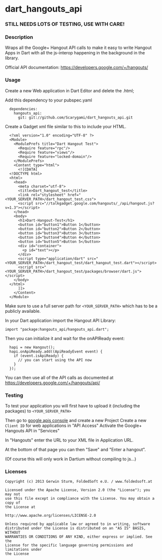 # dart_hangouts_api

### STILL NEEDS LOTS OF TESTING, USE WITH CARE!

### Description

Wraps all the Google+ Hangout API calls to make it easy to write Hangout Apps in Dart with all the js-interop happening in the background in the library.

Official API documentation: https://developers.google.com/+/hangouts/


### Usage

Create a new Web application in Dart Editor and delete the .html;

Add this dependency to your pubspec.yaml

```
  dependencies:
    hangouts_api:
      git: git://github.com/Scarygami/dart_hangouts_api.git
```

Create a Gadget xml file similar to this to include your HTML.

```
  <?xml version="1.0" encoding="UTF-8" ?>
  <Module>
    <ModulePrefs title="Dart Hangout Test">
      <Require feature="rpc"/>
      <Require feature="views"/>
      <Require feature="locked-domain"/>
    </ModulePrefs>
    <Content type="html">
      <![CDATA[
  <!DOCTYPE html>
  <html>
    <head>
      <meta charset="utf-8">
      <title>Dart_hangout_test</title>
      <link rel="stylesheet" href="<YOUR_SERVER_PATH>/dart_hangout_test.css">
      <script src="//talkgadget.google.com/hangouts/_/api/hangout.js?v=1.3"></script>
    </head>
    <body>
      <h1>Dart-Hangout-Test</h1>
      <button id="button1">Button 1</button>
      <button id="button2">Button 2</button>
      <button id="button3">Button 3</button>
      <button id="button4">Button 4</button>
      <button id="button5">Button 5</button>
      <div id="container">
        <p id="text"></p>
      </div>
      <script type="application/dart" src="<YOUR_SERVER_PATH>/dart_hangout_test/dart_hangout_test.dart"></script>
      <script src="<YOUR_SERVER_PATH>/dart_hangout_test/packages/browser/dart.js"></script>
    </body>
  </html>
      ]]>
    </Content>
  </Module>
```

Make sure to use a full server path for `<YOUR_SERVER_PATH>` which has to be a publicly available.

In your Dart application import the Hangout API Library:

```
import "package:hangouts_api/hangouts_api.dart";
```

Then you can initialize it and wait for the onAPIReady event:

```
  hapi = new Hangout();
  hapi.onApiReady.add((ApiReadyEvent event) {
    if (event.isApiReady) {
      // you can start using the API now
    }
  });
```

You can then use all of the API calls as documented at https://developers.google.com/+/hangouts/api/


### Testing

To test your application you will first have to upload it (including the packages) to `<YOUR_SERVER_PATH>`

Then go to [google apis console](https://code.google.com/apis/console/) and create a new Project
Create a new `Client ID` for web applications in "API Access"
Activate the Google+ Hangouts API in "Services"

In "Hangouts" enter the URL to your XML file in Application URL.

At the bottom of that page you can then "Save" and "Enter a hangout".

(Of course this will only work in Dartium without compiling to js...)



### Licenses

```
Copyright (c) 2013 Gerwin Sturm, FoldedSoft e.U. / www.foldedsoft.at

Licensed under the Apache License, Version 2.0 (the "License"); you may not
use this file except in compliance with the License. You may obtain a copy of
the License at

http://www.apache.org/licenses/LICENSE-2.0

Unless required by applicable law or agreed to in writing, software
distributed under the License is distributed on an "AS IS" BASIS, WITHOUT
WARRANTIES OR CONDITIONS OF ANY KIND, either express or implied. See the
License for the specific language governing permissions and limitations under
the License

```
